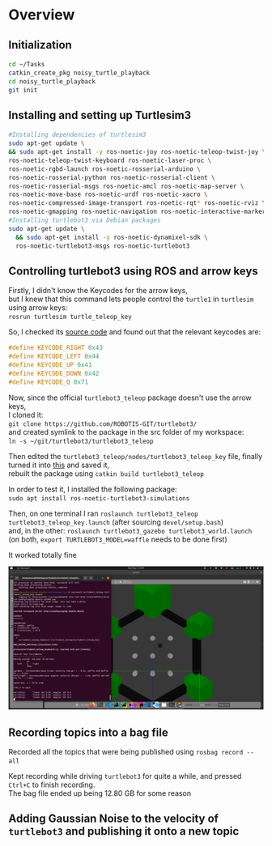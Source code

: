 # Overview

<!-- TODO: add overview -->

## Initialization

```bash
cd ~/Tasks
catkin_create_pkg noisy_turtle_playback
cd noisy_turtle_playback
git init
```

## Installing and setting up Turtlesim3

```bash
#Installing dependencies of turtlesim3
sudo apt-get update \
&& sudo apt-get install -y ros-noetic-joy ros-noetic-teleop-twist-joy \
ros-noetic-teleop-twist-keyboard ros-noetic-laser-proc \
ros-noetic-rgbd-launch ros-noetic-rosserial-arduino \
ros-noetic-rosserial-python ros-noetic-rosserial-client \
ros-noetic-rosserial-msgs ros-noetic-amcl ros-noetic-map-server \
ros-noetic-move-base ros-noetic-urdf ros-noetic-xacro \
ros-noetic-compressed-image-transport ros-noetic-rqt* ros-noetic-rviz \
ros-noetic-gmapping ros-noetic-navigation ros-noetic-interactive-markers
#Installing turtlebot3 via Debian packages
sudo apt-get update \
  && sudo apt-get install -y ros-noetic-dynamixel-sdk \
  ros-noetic-turtlebot3-msgs ros-noetic-turtlebot3
```

## Controlling turtlebot3 using ROS and arrow keys

Firstly, I didn't know the Keycodes for the arrow keys, \
but I knew that this command lets people control the `turtle1` in `turtlesim` using arrow keys: \
`rosrun turtlesim turtle_teleop_key`

So, I checked its [source code](https://github.com/ros/ros_tutorials/blob/noetic-devel/turtlesim/tutorials/teleop_turtle_key.cpp) and found out that the relevant keycodes are:

```cpp
#define KEYCODE_RIGHT 0x43
#define KEYCODE_LEFT 0x44
#define KEYCODE_UP 0x41
#define KEYCODE_DOWN 0x42
#define KEYCODE_Q 0x71
```

Now, since the official `turtlebot3_teleop` package doesn't use the arrow keys, \
I cloned it: \
`git clone https://github.com/ROBOTIS-GIT/turtlebot3/` \
and created symlink to the package in the src folder of my workspace: \
`ln -s ~/git/turtlebot3/turtlebot3_teleop`

Then edited the `turtlebot3_teleop/nodes/turtlebot3_teleop_key` file, finally turned it into [this](https://gist.github.com/real-Sandip-Das/e97fc8cff416c464ccf0dcdcadc0c9cb) and saved it, \
rebuilt the package using `catkin build turtlebot3_teleop`

In order to test it, I installed the following package: \
`sudo apt install ros-noetic-turtlebot3-simulations`

Then, on one terminal I ran `roslaunch turtlebot3_teleop turtlebot3_teleop_key.launch` (after sourcing `devel/setup.bash`) \
and, in the other: `roslaunch turtlebot3_gazebo turtlebot3_world.launch` \
(on both, `export TURTLEBOT3_MODEL=waffle` needs to be done first)

It worked totally fine

![arrow-keys-driving](doc-images/arrow-keys.png)

## Recording topics into a bag file

Recorded all the topics that were being published using `rosbag record --all`

Kept recording while driving `turtlebot3` for quite a while, and pressed `Ctrl+C` to finish recording. \
The bag file ended up being 12.80 GB for some reason

## Adding Gaussian Noise to the velocity of `turtlebot3` and publishing it onto a new topic
